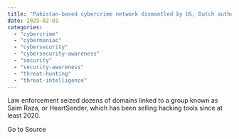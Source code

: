 ```yaml
---
title: "Pakistan-based cybercrime network dismantled by US, Dutch authorities"
date: 2025-02-01
categories: 
  - "cybercrime"
  - "cybermaniac"
  - "cybersecurity"
  - "cybersecurity-awareness"
  - "security"
  - "security-awareness"
  - "threat-hunting"
  - "threat-intelligence"
---
```


Law enforcement seized dozens of domains linked to a group known as Saim Raza, or HeartSender, which has been selling hacking tools since at least 2020.

Go to Source
